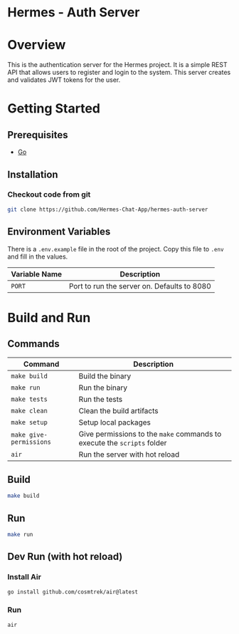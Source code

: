 <h1>Hermes - Auth Server</h1>

# Overview

This is the authentication server for the Hermes project. It is a simple REST API that allows users to register and login to the system. 
This server creates and validates JWT tokens for the user.

# Getting Started

## Prerequisites

- [Go](https://golang.org/dl/)

## Installation

### Checkout code from git

```bash
git clone https://github.com/Hermes-Chat-App/hermes-auth-server
```

## Environment Variables

There is a `.env.example` file in the root of the project. Copy this file to `.env` and fill in the values.

| Variable Name | Description                                 |
| ------------- | ------------------------------------------- |
| `PORT`        | Port to run the server on. Defaults to 8080 |

# Build and Run

## Commands

| Command                 | Description                                                             |
| ----------------------- | ----------------------------------------------------------------------- |
| `make build`            | Build the binary                                                        |
| `make run`              | Run the binary                                                          |
| `make tests`            | Run the tests                                                           |
| `make clean`            | Clean the build artifacts                                               |
| `make setup`            | Setup local packages                                                    |
| `make give-permissions` | Give permissions to the `make` commands to execute the `scripts` folder |
| `air`                   | Run the server with hot reload                                          |

## Build

```bash
make build
```

## Run

```bash
make run
```

## Dev Run (with hot reload)

### Install Air

```bash
go install github.com/cosmtrek/air@latest
```

### Run

```bash
air
```